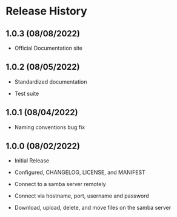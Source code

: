 # Release History

## 1.0.3 (08/08/2022)

- Official Documentation site

## 1.0.2 (08/05/2022)

- Standardized documentation

- Test suite

## 1.0.1 (08/04/2022)

- Naming conventions bug fix

## 1.0.0 (08/02/2022)

- Initial Release

- Configured, CHANGELOG, LICENSE, and MANIFEST

- Connect to a samba server remotely

- Connect via hostname, port, username and password

- Download, upload, delete, and move files on the samba server
